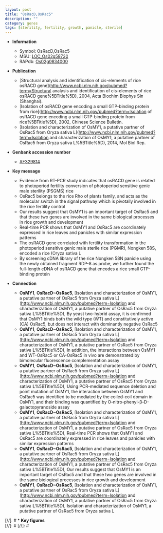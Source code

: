 ```yaml
---
layout: post
title: "OsRacD,OsRac5"
description: ""
category: genes
tags: [sterility, fertility, growth, panicle, sterile]
---
```


* **Information**  
    + Symbol: OsRacD,OsRac5  
    + MSU: [LOC_Os02g58730](http://rice.plantbiology.msu.edu/cgi-bin/ORF_infopage.cgi?orf=LOC_Os02g58730)  
    + RAPdb: [Os02g0834000](http://rapdb.dna.affrc.go.jp/viewer/gbrowse_details/irgsp1?name=Os02g0834000)  

* **Publication**  
    + [Structural analysis and identification of cis-elements of rice osRACD gene](http://www.ncbi.nlm.nih.gov/pubmed?term=Structural analysis and identification of cis-elements of rice osRACD gene%5BTitle%5D), 2004, Acta Biochim Biophys Sin (Shanghai).
    + [Isolation of osRACD gene encoding a small GTP-binding protein from rice](http://www.ncbi.nlm.nih.gov/pubmed?term=Isolation of osRACD gene encoding a small GTP-binding protein from rice%5BTitle%5D), 2002, Chinese Science Bulletin.
    + [Isolation and characterization of OsMY1, a putative partner of OsRac5 from Oryza sativa L](http://www.ncbi.nlm.nih.gov/pubmed?term=Isolation and characterization of OsMY1, a putative partner of OsRac5 from Oryza sativa L%5BTitle%5D), 2014, Mol Biol Rep.

* **Genbank accession number**  
    + [AF329814](http://www.ncbi.nlm.nih.gov/nuccore/AF329814)

* **Key message**  
    + Evidence from RT-PCR study indicates that osRACD gene is related to photoperiod fertility conversion of photoperiod sensitive genic male sterility (PSGMS) rice
    + OsRac5 belongs to the rice Rho of plants family, and acts as the molecular switch in the signal pathway which is pivotally involved in the rice fertility control
    + Our results suggest that OsMY1 is an important target of OsRac5 and that these two genes are involved in the same biological processes in rice growth and development
    + Real-time PCR shows that OsMY1 and OsRac5 are coordinately expressed in rice leaves and panicles with similar expression patterns
    + The osRACD gene correlated with fertility transformation in the photoperiod sensitive genic male sterile rice (PGMR), Nongken 58S, encoded a rice (Oryza sativa L
    + By screening cDNA library of the rice Nongken 58N panicle using the newly obtained fragment RDP-8 as probe, we further found the full-length cDNA of osRACD gene that encodes a rice small GTP-binding protein

* **Connection**  
    + __OsMY1__, __OsRacD~OsRac5__, [Isolation and characterization of OsMY1, a putative partner of OsRac5 from Oryza sativa L](http://www.ncbi.nlm.nih.gov/pubmed?term=Isolation and characterization of OsMY1, a putative partner of OsRac5 from Oryza sativa L%5BTitle%5D), By yeast two-hybrid assay, it is confirmed that OsMY1 binds both the wild type (WT) and constitutively active (CA) OsRac5, but does not interact with dominantly negative OsRac5
    + __OsMY1__, __OsRacD~OsRac5__, [Isolation and characterization of OsMY1, a putative partner of OsRac5 from Oryza sativa L](http://www.ncbi.nlm.nih.gov/pubmed?term=Isolation and characterization of OsMY1, a putative partner of OsRac5 from Oryza sativa L%5BTitle%5D), In addition, the interactions between OsMY1 and WT-OsRac5 or CA-OsRac5 in vivo are demonstrated by bimolecular fluorescence complementation assay
    + __OsMY1__, __OsRacD~OsRac5__, [Isolation and characterization of OsMY1, a putative partner of OsRac5 from Oryza sativa L](http://www.ncbi.nlm.nih.gov/pubmed?term=Isolation and characterization of OsMY1, a putative partner of OsRac5 from Oryza sativa L%5BTitle%5D), Using PCR-mediated sequence deletion and point mutation of OsMY1, the interaction between OsMY1 and OsRac5 was identified to be mediated by the coiled-coil domain in OsMY1, and their binding was quantified by O-nitro-phenyl-β-D-galactopyranoside assay
    + __OsMY1__, __OsRacD~OsRac5__, [Isolation and characterization of OsMY1, a putative partner of OsRac5 from Oryza sativa L](http://www.ncbi.nlm.nih.gov/pubmed?term=Isolation and characterization of OsMY1, a putative partner of OsRac5 from Oryza sativa L%5BTitle%5D), Real-time PCR shows that OsMY1 and OsRac5 are coordinately expressed in rice leaves and panicles with similar expression patterns
    + __OsMY1__, __OsRacD~OsRac5__, [Isolation and characterization of OsMY1, a putative partner of OsRac5 from Oryza sativa L](http://www.ncbi.nlm.nih.gov/pubmed?term=Isolation and characterization of OsMY1, a putative partner of OsRac5 from Oryza sativa L%5BTitle%5D), Our results suggest that OsMY1 is an important target of OsRac5 and that these two genes are involved in the same biological processes in rice growth and development
    + __OsMY1__, __OsRacD~OsRac5__, [Isolation and characterization of OsMY1, a putative partner of OsRac5 from Oryza sativa L](http://www.ncbi.nlm.nih.gov/pubmed?term=Isolation and characterization of OsMY1, a putative partner of OsRac5 from Oryza sativa L%5BTitle%5D), Isolation and characterization of OsMY1, a putative partner of OsRac5 from Oryza sativa L

[//]: # * **Key figures**  
[//]: # 
[//]: # 
